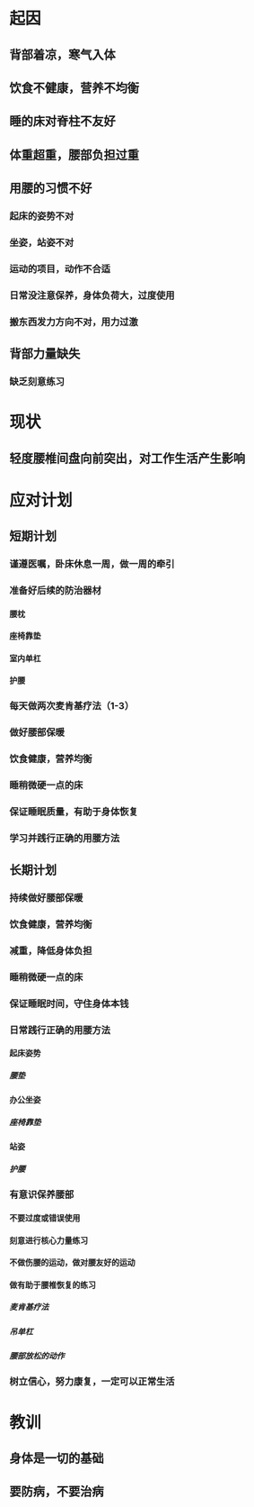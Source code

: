 # 起因

## 背部着凉，寒气入体

## 饮食不健康，营养不均衡

## 睡的床对脊柱不友好

## 体重超重，腰部负担过重

## 用腰的习惯不好

### 起床的姿势不对

### 坐姿，站姿不对

### 运动的项目，动作不合适

### 日常没注意保养，身体负荷大，过度使用

### 搬东西发力方向不对，用力过激

## 背部力量缺失

### 缺乏刻意练习

# 现状

## 轻度腰椎间盘向前突出，对工作生活产生影响

# 应对计划

## 短期计划

### 谨遵医嘱，卧床休息一周，做一周的牵引

### 准备好后续的防治器材

#### 腰枕

#### 座椅靠垫

#### 室内单杠

#### 护腰

### 每天做两次麦肯基疗法（1-3）

### 做好腰部保暖

### 饮食健康，营养均衡

### 睡稍微硬一点的床

### 保证睡眠质量，有助于身体恢复

### 学习并践行正确的用腰方法

## 长期计划

### 持续做好腰部保暖

### 饮食健康，营养均衡

### 减重，降低身体负担

### 睡稍微硬一点的床

### 保证睡眠时间，守住身体本钱

### 日常践行正确的用腰方法

#### 起床姿势

##### 腰垫

#### 办公坐姿

##### 座椅靠垫

#### 站姿

##### 护腰

### 有意识保养腰部

#### 不要过度或错误使用

#### 刻意进行核心力量练习

#### 不做伤腰的运动，做对腰友好的运动

#### 做有助于腰椎恢复的练习

##### 麦肯基疗法

##### 吊单杠

##### 腰部放松的动作

### 树立信心，努力康复，一定可以正常生活

# 教训

## 身体是一切的基础

## 要防病，不要治病